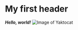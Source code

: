 # My first header
***Hello, world!***
![Image of Yaktocat](https://octodex.github.com/images/yaktocat.png)
